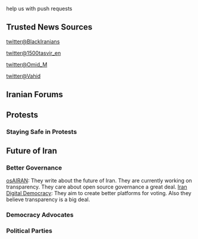 help us with push requests

## Trusted News Sources

[twitter@BlackIranians](https://twitter.com/BlackIranians)

[twitter@1500tasvir_en](https://twitter.com/1500tasvir_en)

[twitter@Omid_M](https://twitter.com/Omid_M)

[twitter@Vahid](https://twitter.com/Vahid)

## Iranian Forums


## Protests
### Staying Safe in Protests


## Future of Iran

### Better Governance

[osAIRAN](https://github.com/osAIran): They write about the future of Iran. They are currently working on transparency. They care about open source governance a great deal.
[Iran Digital Democracy](https://github.com/irandigitaldemocracy): They aim to create better platforms for voting. Also they believe transparency is a big deal.


### Democracy Advocates

### Political Parties

